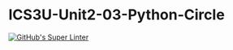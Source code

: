 # ICS3U-Unit2-03-Python-Circle

[![GitHub's Super Linter](https://github.com/sydneykuhn/ICS3U-Unit2-03-Python-Circle/workflows/GitHub's%20Super%20Linter/badge.svg)](https://github.com/sydneykuhn/ICS3U-Unit2-032-Python-Circle/actions)

